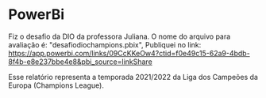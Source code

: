 # PowerBi

Fiz o desafio da DIO da professora Juliana. O nome do arquivo para avaliação é: "desafiodiochampions.pbix", Publiquei no link: https://app.powerbi.com/links/09CcKKeOw4?ctid=f0e49c15-62a9-4bdb-8f4b-e8e237bbe4e8&pbi_source=linkShare

Esse relatório representa a temporada 2021/2022 da Liga dos Campeões da Europa (Champions League).
